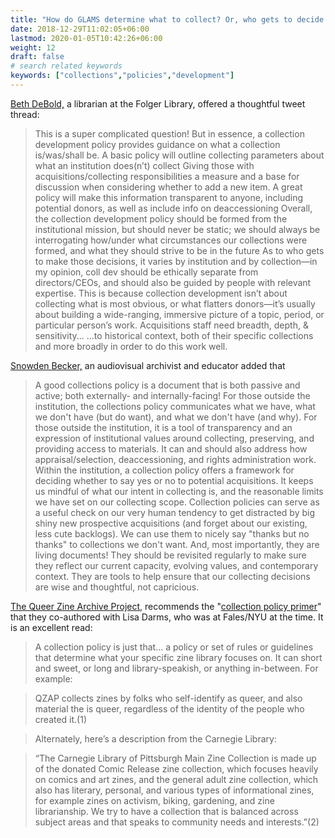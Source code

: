 ```yaml
---
title: "How do GLAMS determine what to collect? Or, who gets to decide what gets collected and why?"
date: 2018-12-29T11:02:05+06:00
lastmod: 2020-01-05T10:42:26+06:00
weight: 12
draft: false
# search related keywords
keywords: ["collections","policies","development"]
---
```


[Beth DeBold,](https://twitter.com/eliza_audacis) a librarian at the Folger Library, offered a thoughtful tweet thread:

> This is a super complicated question! But in essence, a collection development policy provides guidance on what a collection is/was/shall be. A basic policy will outline collecting parameters about what an institution does(n’t) collect 
> Giving those with acquisitions/collecting responsibilities a measure and a base for discussion when considering whether to add a new item. A great policy will make this information transparent to anyone, including potential donors, as well as include info on deaccessioning 
> Overall, the collection development policy should be formed from the institutional mission, but should never be static; we should always be interrogating how/under what circumstances our collections were formed, and what they should strive to be in the future 
> As to who gets to make those decisions, it varies by institution and by collection—in my opinion, coll dev should be ethically separate from directors/CEOs, and should also be guided by people with relevant expertise. This is because collection development isn’t about collecting what is most obvious, or what flatters donors—it’s usually about building a wide-ranging, immersive picture of a topic, period, or particular person’s work. Acquisitions staff need breadth, depth, & sensitivity...
> ...to historical context, both of their specific collections and more broadly in order to do this work well. 


[Snowden Becker,](https://twitter.com/snowdenbecker) an audiovisual archivist and educator added that


> A good collections policy is a document that is both passive and active; both externally- and internally-facing! For those outside the institution, the collections policy communicates what we have, what we don't have (but do want), and what we don't have (and why). For those outside the institution, it is a tool of transparency and an expression of institutional values around collecting, preserving, and providing access to materials. 
> It can and should also address how appraisal/selection, deaccessioning, and rights administration work. Within the institution, a collection policy offers a framework for deciding whether to say yes or no to potential acquisitions. It keeps us mindful of what our intent in collecting is, and the reasonable limits we have set on our collecting scope. 
> Collection policies can serve as a useful check on our very human tendency to get distracted by big shiny new prospective acquisitions (and forget about our existing, less cute backlogs). We can use them to nicely say "thanks but no thanks" to collections we don't want. And, most importantly, they are living documents! They should be revisited regularly to make sure they reflect our current capacity, evolving values, and contemporary context. They are tools to help ensure that our collecting decisions are wise and thoughtful, not capricious.

[The Queer Zine Archive Project,](https://twitter.com/qzap) recommends the "[collection policy primer](http://zinelibraries.info/running-a-zine-library/collection-policy-primer/)" that they co-authored with Lisa Darms, who was at Fales/NYU at the time. It is an excellent read:

> A collection policy is just that… a policy or set of rules or guidelines that determine what your specific zine library focuses on. It can short and sweet, or long and library-speakish, or anything in-between. For example:

> QZAP collects zines by folks who self-identify as queer, and also material the is queer, regardless of the identity of the people who created it.(1)

> Alternately, here’s a description from the Carnegie Library:

> “The Carnegie Library of Pittsburgh Main Zine Collection is made up of the donated Comic Release zine collection, which focuses heavily on comics and art zines, and the general adult zine collection, which also has literary, personal, and various types of informational zines, for example zines on activism, biking, gardening, and zine librarianship. We try to have a collection that is balanced across subject areas and that speaks to community needs and interests.”(2)
